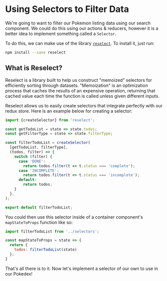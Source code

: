 # Using Selectors to Filter Data

We're going to want to filter our Pokemon listing data using our search component. We could do this using our actions & reducers, however it is a better idea to implement something called a `Selector`.

To do this, we can make use of the library [`reselect`](https://github.com/reactjs/reselect). To install it, just run:
```bash
npm install --save reselect
```

## What is Reselect?

Reselect is a library built to help us construct "memoized" selectors for efficiently sorting through datasets. "Memoization" is an optimization process that caches the results of an expensive operation, returning that cached value each time the function is called unless given different inputs.

Reselect allows us to easily create selectors that integrate perfectly with our redux store. Here is an example below for creating a selector:

```javascript
import {createSelector} from 'reselect';

const getTodoList = state => state.todos;
const getFilterType = state => state.filterType;

const filterTodoList = createSelector(
  [getTodoList, filterType],
  (todos, filter) => {
    switch (filter) {
      case 'DONE':
        return todos.filter(t => t.status === 'complete');
      case 'INCOMPLETE':
        return todos.filter(t => t.status === 'incomplete');
      default:
        return todos;
    }
  },
);

export default filterTodoList;
```

You could then use this selector inside of a container component's `mapStateToProps` function like so:

```javascript
import filterTodoList from '../selectors';

const mapStateToProps = state => {
  return {
    todos: filterTodoList(state)
  };
}
```

That's all there is to it. Now let's implement a selector of our own to use in our Pokedex!

